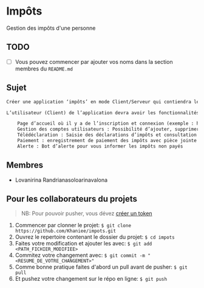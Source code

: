 # Impôts

Gestion des impôts d'une personne

## TODO

- [ ] Vous pouvez commencer par ajouter vos noms dans la section membres du `README.md`

## Sujet

```txt
Créer une application ‘impôts’ en mode Client/Serveur qui contiendra les impôts d’une personne.

L’utilisateur (Client) de l’application devra avoir les fonctionnalités suivantes :

    Page d’accueil où il y a de l’inscription et connexion (exemple : https://e-hetra.impots.mg/)
    Gestion des comptes utilisateurs : Possibilité d’ajouter, supprimer et modifier des profils utilisateurs et leurs habilitations.
    Télédéclaration : Saisie des déclarations d’impôts et consultation de l’historique des télédéclarations.
    Paiement : enregistrement de paiement des impôts avec pièce jointe (facture) et consultation de l’historique des enregistrements passés.
    Alerte : Bot d’alerte pour vous informer les impôts non payés
```

## Membres

- Lovanirina Randrianasoloarinavalona

## Pour les collaborateurs du projets

> NB: Pour pouvoir pusher, vous dévez [créer un token](https://docs.github.com/en/enterprise-server@3.4/authentication/keeping-your-account-and-data-secure/creating-a-personal-access-token)

1. Commencer par clonner le projet: `$ git clone https://github.com/Khaniee/impots.git`
2. Ouvrez le repertoire contenant le dossier du projet: `$ cd impots`
3. Faites votre modification et ajouter les avec: `$ git add <PATH_FICHIER_MODIFIEE>`
4. Commitez votre changement avec: `$ git commit -m "<RESUME_DE_VOTRE_CHANGEMENT>"`
5. Comme bonne pratique faites d'abord un pull avant de pusher: `$ git pull`
6. Et pushez votre changement sur le répo en ligne: `$ git push`
